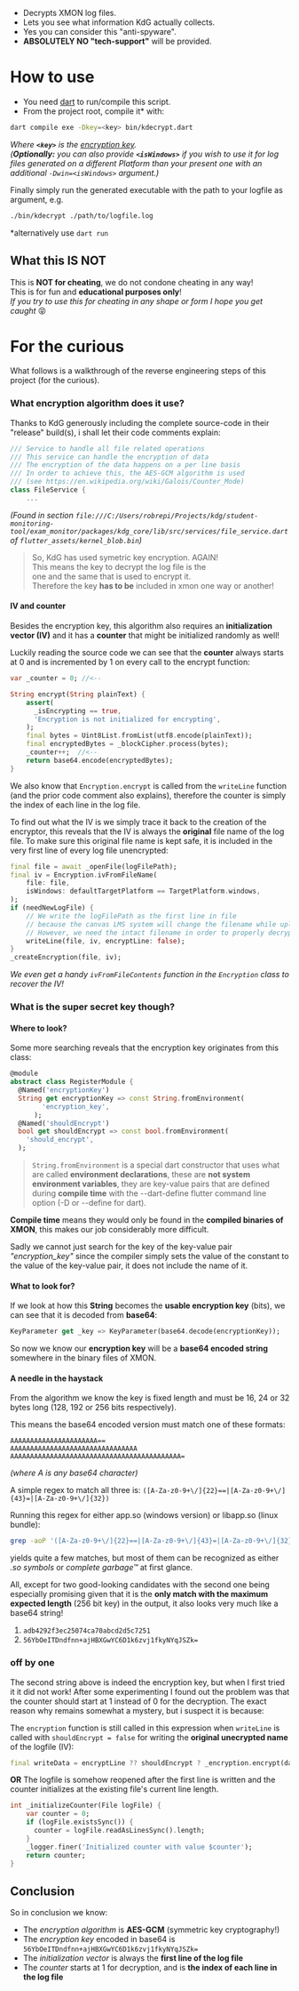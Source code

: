 - Decrypts XMON log files.
- Lets you see what information KdG actually collects.
- Yes you can consider this "anti-spyware".
- **ABSOLUTELY NO "tech-support"** will be provided.

# How to use
- You need [dart](https://dart.dev/get-dart) to run/compile this script. 
- From the project root, compile it* with:
```sh
dart compile exe -Dkey=<key> bin/kdecrypt.dart
```
_Where **`<key>`** is the [encryption key](#conclusion).  
(**Optionally:** you can also provide **`<isWindows>`** if you wish to use it for log files 
generated on a different Platform than your present one with an additional `-Dwin=<isWindows>` argument.)_

Finally simply run the generated executable with the path to your logfile as argument, e.g.
```sh
./bin/kdecrypt ./path/to/logfile.log
```

*alternatively use `dart run`

## What this **IS NOT**
This is **NOT for cheating**, we do not condone cheating in any way!  
This is for fun and **educational purposes only**!  
_If you try to use this for cheating in any shape or form I hope you get caught_ 😝

# For the curious
What follows is a walkthrough of the reverse engineering steps of this project (for the curious).

### **What encryption algorithm does it use?**  
Thanks to KdG generously including the complete source-code in their "release" build(s), 
i shall let their code comments explain:

```dart
/// Service to handle all file related operations
/// This service can handle the encryption of data
/// The encryption of the data happens on a per line basis
/// In order to achieve this, the AES-GCM algorithm is used
/// (see https://en.wikipedia.org/wiki/Galois/Counter_Mode)
class FileService {
    ...
```
_(Found in section `file:///C:/Users/robrepi/Projects/kdg/student-monitoring-tool/exam_monitor/packages/kdg_core/lib/src/services/file_service.dart` 
of `flutter_assets/kernel_blob.bin`)_

> So, KdG has used symetric key encryption. AGAIN!  
> This means the key to decrypt the log file is the  
> one and the same that is used to encrypt it.  
> Therefore the key **has to be** included in xmon one way or another!  

#### **IV and counter**
Besides the encryption key, this algorithm also requires an **initialization vector (IV)**
and it has a **counter** that might be initialized randomly as well!

Luckily reading the source code we can see that the **counter** always starts at 0
and is incremented by 1 on every call to the encrypt function:

```dart
var _counter = 0; //<--

String encrypt(String plainText) {
    assert(
      _isEncrypting == true,
      'Encryption is not initialized for encrypting',
    );
    final bytes = Uint8List.fromList(utf8.encode(plainText));
    final encryptedBytes = _blockCipher.process(bytes);
    _counter++;  //<--
    return base64.encode(encryptedBytes);
}
```
We also know that `Encryption.encrypt` is called from the `writeLine` function (and the prior code comment also explains),
therefore the counter is simply the index of each line in the log file.

To find out what the IV is we simply trace it back to the creation of the encryptor,
this reveals that the IV is always the **original** file name of the log file.
To make sure this original file name is kept safe, it is included in the very first line
of every log file unencrypted:

```dart
final file = await _openFile(logFilePath);
final iv = Encryption.ivFromFileName(
    file: file,
    isWindows: defaultTargetPlatform == TargetPlatform.windows,
);
if (needNewLogFile) {
    // We write the logFilePath as the first line in file
    // because the canvas LMS system will change the filename while uploading
    // However, we need the intact filename in order to properly decrypt the file.
    writeLine(file, iv, encryptLine: false);
}
_createEncryption(file, iv);
```
_We even get a handy `ivFromFileContents` function in the `Encryption` class to recover the IV!_

### **What is the super secret key though?**
#### **Where to look?**
Some more searching reveals that the encryption key originates from this class:
```dart
@module
abstract class RegisterModule {
  @Named('encryptionKey')
  String get encryptionKey => const String.fromEnvironment(
        'encryption_key',
      );
  @Named('shouldEncrypt')
  bool get shouldEncrypt => const bool.fromEnvironment(
    'should_encrypt',
  );
```
> `String.fromEnvironment` is a special dart constructor that uses what are called **environment declarations**,
> these are **not system environment variables**, they are key-value pairs that are defined during **compile time** 
> with the --dart-define flutter command line option (-D or --define for dart).

**Compile time** means they would only be found in the **compiled binaries of XMON**, this makes our job considerably more difficult.

Sadly we cannot just search for the key of the key-value pair _"encryption_key"_ since the compiler simply sets the value of the constant
to the value of the key-value pair, it does not include the name of it.

#### **What to look for?**
If we look at how this **String** becomes the **usable encryption key** (bits), we can see that it is decoded from **base64**:
```dart
KeyParameter get _key => KeyParameter(base64.decode(encryptionKey));
```
So now we know our **encryption key** will be a **base64 encoded string** somewhere in the binary files of XMON.

#### **A needle in the haystack**
From the algorithm we know the key is fixed length and must be 16, 24 or 32 bytes long (128, 192 or 256 bits respectively).

This means the base64 encoded version must match one of these formats:

```
AAAAAAAAAAAAAAAAAAAAAA==
AAAAAAAAAAAAAAAAAAAAAAAAAAAAAAAA
AAAAAAAAAAAAAAAAAAAAAAAAAAAAAAAAAAAAAAAAAAA=
```
_(where A is any base64 character)_

A simple regex to match all three is: `([A-Za-z0-9+\/]{22}==|[A-Za-z0-9+\/]{43}=|[A-Za-z0-9+\/]{32})`

Running this regex for either app.so (windows version) or libapp.so (linux bundle):
```sh
grep -aoP '([A-Za-z0-9+\/]{22}==|[A-Za-z0-9+\/]{43}=|[A-Za-z0-9+\/]{32})' <file>
```
yields quite a few matches, but most of them can be recognized as either _.so symbols_ or _complete garbage™_ at first glance.  

All, except for two good-looking candidates with the second one being especially promising given that it is the **only match with the maximum expected length** (256 bit key) in the output, it also looks very much like a base64 string!

1. `adb4292f3ec25074ca70abcd2d5c7251`
2. `56YbOeITDndfnn+ajHBXGwYC6D1k6zvj1fkyNYqJSZk=`

### off by one
The second string above is indeed the encryption key, but when I first tried it it did not work!
After some experimenting I found out the problem was that the counter should start at 1 instead of 0
for the decryption. The exact reason why remains somewhat a mystery, but i suspect it is because:

The `encryption` function is still called in this expression when `writeLine` is called 
with `shouldEncrypt = false` for writing the **original unecrypted name** of the logfile (IV):
```dart
final writeData = encryptLine ?? shouldEncrypt ? _encryption.encrypt(data) : data;
```
**OR** The logfile is somehow reopened after the first line is written and the counter 
initializes at the existing file's current line length.
```dart
int _initializeCounter(File logFile) {
    var counter = 0;
    if (logFile.existsSync()) {
      counter = logFile.readAsLinesSync().length;
    }
    _logger.finer('Initialized counter with value $counter');
    return counter;
}
```

## Conclusion
So in conclusion we know:
- The *encryption algorithm* is **AES-GCM** (symmetric key cryptography!)
- The *encryption key* encoded in base64 is `56YbOeITDndfnn+ajHBXGwYC6D1k6zvj1fkyNYqJSZk=`
- The *initialization vector* is always the **first line of the log file**
- The *counter* starts at 1 for decryption, and is **the index of each line in the log file**
